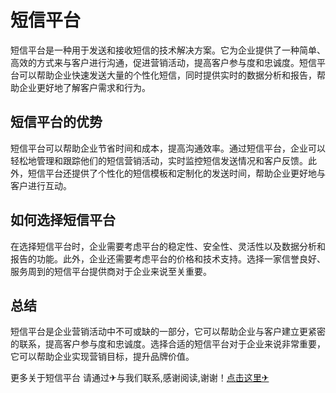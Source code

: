 # 短信平台

短信平台是一种用于发送和接收短信的技术解决方案。它为企业提供了一种简单、高效的方式来与客户进行沟通，促进营销活动，提高客户参与度和忠诚度。短信平台可以帮助企业快速发送大量的个性化短信，同时提供实时的数据分析和报告，帮助企业更好地了解客户需求和行为。

## 短信平台的优势

短信平台可以帮助企业节省时间和成本，提高沟通效率。通过短信平台，企业可以轻松地管理和跟踪他们的短信营销活动，实时监控短信发送情况和客户反馈。此外，短信平台还提供了个性化的短信模板和定制化的发送时间，帮助企业更好地与客户进行互动。

## 如何选择短信平台

在选择短信平台时，企业需要考虑平台的稳定性、安全性、灵活性以及数据分析和报告的功能。此外，企业还需要考虑平台的价格和技术支持。选择一家信誉良好、服务周到的短信平台提供商对于企业来说至关重要。

## 总结

短信平台是企业营销活动中不可或缺的一部分，它可以帮助企业与客户建立更紧密的联系，提高客户参与度和忠诚度。选择合适的短信平台对于企业来说非常重要，它可以帮助企业实现营销目标，提升品牌价值。

更多关于短信平台 请通过✈与我们联系,感谢阅读,谢谢！[点击这里✈](https://t.me/pt99bot)